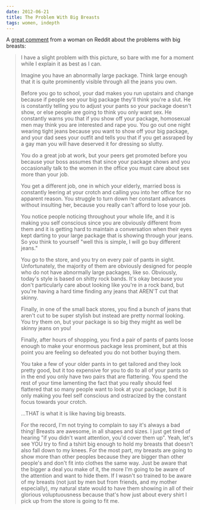 ```yaml
---
date: 2012-06-21
title: The Problem With Big Breasts
tags: women, indepth
---
```


A [great comment](https://www.reddit.com/r/AskReddit/comments/vc6ky/do_you_want_me_to_look_at_your_breasts_or_do_you/c53bibq/) from a woman on Reddit about the problems with big breasts:

> I have a slight problem with this picture, so bare with me for a moment while I explain it as best as I can.
> 
> Imagine you have an abnormally large package. Think large enough that it is quite prominently visible through all the jeans you own.
> 
> Before you go to school, your dad makes you run upstairs and change because if people see your big package they'll think you're a slut. He is constantly telling you to adjust your pants so your package doesn't show, or else people are going to think you only want sex. He constantly warns you that if you show off your package, homosexual men may think you are interested and rape you. You go out one night wearing tight jeans because you want to show off your big package, and your dad sees your outfit and tells you that if you get assraped by a gay man you will have deserved it for dressing so slutty.
> 
> You do a great job at work, but your peers get promoted before you because your boss assumes that since your package shows and you occasionally talk to the women in the office you must care about sex more than your job.
> 
> You get a different job, one in which your elderly, married boss is constantly leering at your crotch and calling you into her office for no apparent reason. You struggle to turn down her constant advances without insulting her, because you really can't afford to lose your job.
> 
> You notice people noticing throughout your whole life, and it is making you self conscious since you are obviously different from them and it is getting hard to maintain a conversation when their eyes kept darting to your large package that is showing through your jeans. So you think to yourself "well this is simple, I will go buy different jeans."
> 
> You go to the store, and you try on every pair of pants in sight. Unfortunately, the majority of them are obviously designed for people who do not have abnormally large packages, like so. Obviously, today's style is based on shitty rock bands. It's okay because you don't particularly care about looking like you're in a rock band, but you're having a hard time finding any jeans that AREN'T cut that skinny.
> 
> Finally, in one of the small back stores, you find a bunch of jeans that aren't cut to be super stylish but instead are pretty normal looking. You try them on, but your package is so big they might as well be skinny jeans on you!
> 
> Finally, after hours of shopping, you find a pair of pants of pants loose enough to make your enormous package less prominent, but at this point you are feeling so defeated you do not bother buying them.
> 
> You take a few of your older pants in to get tailored and they look pretty good, but it too expensive for you to do to all of your pants so in the end you only have two pairs that are flattering. You spend the rest of your time lamenting the fact that you really should feel flattered that so many people want to look at your package, but it is only making you feel self conscious and ostracized by the constant focus towards your crotch.
> 
> ...THAT is what it is like having big breasts.
> 
> For the record, I'm not trying to complain to say it's always a bad thing! Breasts are awesome, in all shapes and sizes. I just get tired of hearing "if you didn't want attention, you'd cover them up". Yeah, let's see YOU try to find a tshirt big enough to hold my breasts that doesn't also fall down to my knees. For the most part, my breasts are going to show more than other peoples because they are bigger than other people's and don't fit into clothes the same way. Just be aware that the bigger a deal you make of it, the more I'm going to be aware of the attention and want to hide them. If I wasn't so trained to be aware of my breasts (not just by men but from friends, and my mother especially), my natural state would to have them showing in all of their glorious voluptuousness because that's how just about every shirt I pick up from the store is going to fit me.